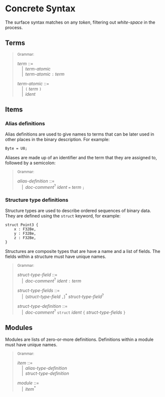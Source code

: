 # Concrete Syntax

The surface syntax matches on any _token_, filtering out _white-space_ in the
process.

## Terms

> <sub>Grammar:</sub>
>
> _term_ ::=\
> &emsp;|&ensp;_term-atomic_\
> &emsp;|&ensp;_term-atomic_ `:` _term_
>
> _term-atomic_ ::=\
> &emsp;|&ensp;`(` _term_ `)`\
> &emsp;|&ensp;_ident_

## Items

### Alias definitions

Alias definitions are used to give names to terms that can be later used in
other places in the binary description. For example:

```
Byte = U8;
```

Aliases are made up of an identifier and the term that they are assigned to,
followed by a semicolon:

> <sub>Grammar:</sub>
>
> _alias-definition_ ::=\
> &emsp;|&ensp;_doc-comment_<sup>?</sup> _ident_ `=` _term_ `;`

### Structure type definitions

Structure types are used to describe ordered sequences of binary data.
They are defined using the `struct` keyword, for example:

```
struct Point3 {
    x : F32Be,
    y : F32Be,
    z : F32Be,
}
```

Structures are composite types that are have a name and a list of fields. The
fields within a structure must have unique names.

> <sub>Grammar:</sub>
>
> _struct-type-field_ ::=\
> &emsp;|&ensp;_doc-comment_<sup>?</sup> _ident_ `:` _term_
>
> _struct-type-fields_ ::=\
> &emsp;|&ensp;(_struct-type-field_ `,`)<sup>\*</sup> _struct-type-field_<sup>?</sup>
>
> _struct-type-definition_ ::=\
> &emsp;|&ensp;_doc-comment_<sup>?</sup> `struct` _ident_ `{` _struct-type-fields_ `}`

## Modules

Modules are lists of zero-or-more definitions. Definitions within a module must have unique names.

> <sub>Grammar:</sub>
>
> _item_ ::=\
> &emsp;|&ensp;_alias-type-definition_\
> &emsp;|&ensp;_struct-type-definition_
>
> _module_ ::=\
> &emsp;|&ensp;_item_<sup>\*</sup>
